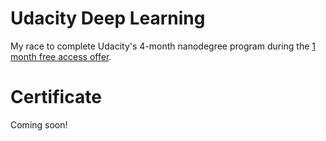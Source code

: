# Udacity Deep Learning
My race to complete Udacity's 4-month nanodegree program during the [1 month free access offer](https://www.udacity.com/legal/en-us/one-month-free-access).

# Certificate
Coming soon!
